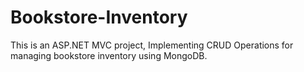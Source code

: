 # Bookstore-Inventory
This is an ASP.NET MVC project, Implementing CRUD Operations for managing bookstore inventory using MongoDB.

